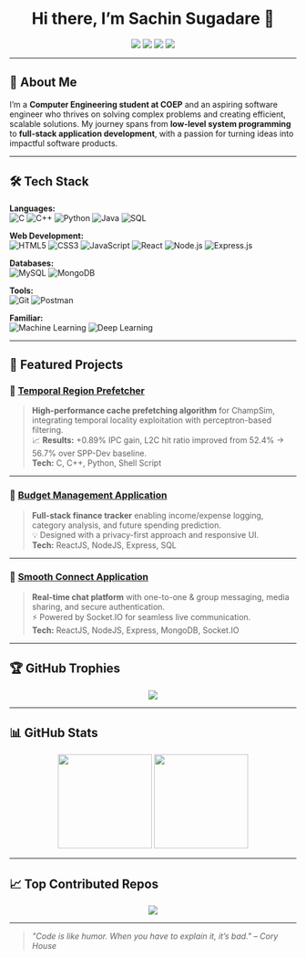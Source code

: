 <h1 align="center">Hi there, I’m Sachin Sugadare 👋</h1>

<p align="center">
  <a href="https://www.linkedin.com/in/sachin-sugadare/"><img src="https://img.shields.io/badge/-LinkedIn-0077B5?logo=linkedin&logoColor=white"></a>
  <a href="mailto:sachinsugadare7703@gmail.com"><img src="https://img.shields.io/badge/-Gmail-D14836?logo=gmail&logoColor=white"></a>
  <a href="https://leetcode.com/u/Sachin6763/"><img src="https://img.shields.io/badge/-LeetCode-FFA116?logo=leetcode&logoColor=white"></a>
  <a href="https://www.geeksforgeeks.org/user/sachinsugadare7703/"><img src="https://img.shields.io/badge/-GeeksforGeeks-2F8D46?logo=geeksforgeeks&logoColor=white"></a>
</p>

---

## 🚀 About Me
I’m a **Computer Engineering student at COEP** and an aspiring software engineer who thrives on solving complex problems and creating efficient, scalable solutions. My journey spans from **low-level system programming** to **full-stack application development**, with a passion for turning ideas into impactful software products.

---

## 🛠 Tech Stack

**Languages:**  
![C](https://img.shields.io/badge/-C-00599C?logo=c&logoColor=white) ![C++](https://img.shields.io/badge/-C++-00599C?logo=cplusplus&logoColor=white) ![Python](https://img.shields.io/badge/-Python-3776AB?logo=python&logoColor=white) ![Java](https://img.shields.io/badge/-Java-007396?logo=java&logoColor=white) ![SQL](https://img.shields.io/badge/-SQL-003B57?logo=mysql&logoColor=white)

**Web Development:**  
![HTML5](https://img.shields.io/badge/-HTML5-E34F26?logo=html5&logoColor=white) ![CSS3](https://img.shields.io/badge/-CSS3-1572B6?logo=css3&logoColor=white) ![JavaScript](https://img.shields.io/badge/-JavaScript-F7DF1E?logo=javascript&logoColor=black) ![React](https://img.shields.io/badge/-React-61DAFB?logo=react&logoColor=black) ![Node.js](https://img.shields.io/badge/-Node.js-339933?logo=node.js&logoColor=white) ![Express.js](https://img.shields.io/badge/-Express.js-000000?logo=express&logoColor=white)

**Databases:**  
![MySQL](https://img.shields.io/badge/-MySQL-4479A1?logo=mysql&logoColor=white) ![MongoDB](https://img.shields.io/badge/-MongoDB-47A248?logo=mongodb&logoColor=white)

**Tools:**  
![Git](https://img.shields.io/badge/-Git-F05032?logo=git&logoColor=white) ![Postman](https://img.shields.io/badge/-Postman-FF6C37?logo=postman&logoColor=white)

**Familiar:**  
![Machine Learning](https://img.shields.io/badge/-Machine%20Learning-102230?logo=tensorflow&logoColor=white) ![Deep Learning](https://img.shields.io/badge/-Deep%20Learning-102230?logo=pytorch&logoColor=white)

---

## 📌 Featured Projects

### 🔹 [Temporal Region Prefetcher](https://github.com/Sachin6763/Temporal_Region_Prefetcher)
> **High-performance cache prefetching algorithm** for ChampSim, integrating temporal locality exploitation with perceptron-based filtering.  
> 📈 **Results:** +0.89% IPC gain, L2C hit ratio improved from 52.4% → 56.7% over SPP-Dev baseline.  
> **Tech:** C, C++, Python, Shell Script

---

### 🔹 [Budget Management Application](https://github.com/Sachin6763/Budget-Management-Application)
> **Full-stack finance tracker** enabling income/expense logging, category analysis, and future spending prediction.  
> 💡 Designed with a privacy-first approach and responsive UI.  
> **Tech:** ReactJS, NodeJS, Express, SQL

---

### 🔹 [Smooth Connect Application](https://github.com/Sachin6763/Social_Media_Handle-Smooth_Connect)
> **Real-time chat platform** with one-to-one & group messaging, media sharing, and secure authentication.  
> ⚡ Powered by Socket.IO for seamless live communication.  
> **Tech:** ReactJS, NodeJS, Express, MongoDB, Socket.IO

---

## 🏆 GitHub Trophies
<p align="center">
  <img src="https://github-profile-trophy.vercel.app/?username=Sachin6763&theme=radical&no-frame=true&margin-w=15&margin-h=15">
</p>

---

## 📊 GitHub Stats

<p align="center">
  <img src="https://github-readme-stats.vercel.app/api?username=Sachin6763&show_icons=true&theme=radical" height="165">
  <img src="https://github-readme-stats.vercel.app/api/top-langs/?username=Sachin6763&layout=compact&theme=radical" height="165">
</p>

---

## 📈 Top Contributed Repos
<p align="center">
  <img src="https://github-contributor-stats.vercel.app/api?username=Sachin6763&limit=5&theme=radical&combine_all_yearly_contributions=true&exclude_repo=Sachin6763">
</p>

---

> *"Code is like humor. When you have to explain it, it’s bad." – Cory House*

